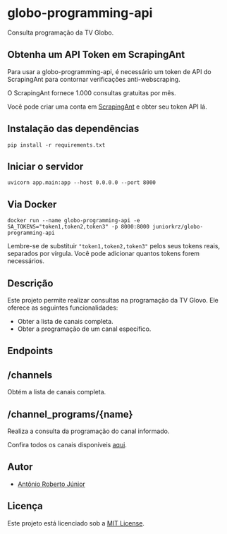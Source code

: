 # globo-programming-api
Consulta programação da TV Globo.

## Obtenha um API Token em ScrapingAnt

Para usar a globo-programming-api, é necessário um token de API do ScrapingAnt para contornar verificações anti-webscraping.

O ScrapingAnt fornece 1.000 consultas gratuitas por mês.

Você pode criar uma conta em [ScrapingAnt][scrapingant] e obter seu token API lá.

## Instalação das dependências

```
pip install -r requirements.txt
```

## Iniciar o servidor

```
uvicorn app.main:app --host 0.0.0.0 --port 8000
```

## Via Docker

```
docker run --name globo-programming-api -e SA_TOKENS="token1,token2,token3" -p 8000:8000 juniorkrz/globo-programming-api
```

Lembre-se de substituir `"token1,token2,token3"` pelos seus tokens reais, separados por vírgula. Você pode adicionar quantos tokens forem necessários.

## Descrição
Este projeto permite realizar consultas na programação da TV Glovo. Ele oferece as seguintes funcionalidades:

- Obter a lista de canais completa.
- Obter a programação de um canal específico.

## Endpoints

## /channels

Obtém a lista de canais completa.

## /channel_programs/{name}

Realiza a consulta da programação do canal informado.

Confira todos os canais disponíveis [aqui][channels].

## Autor
- [Antônio Roberto Júnior][krz]

## Licença

Este projeto está licenciado sob a [MIT License][license].

[krz]: https://github.com/juniorkrz
[license]: https://github.com/juniorkrz/globo-programming-api/blob/master/LICENSE
[scrapingant]: https://scrapingant.com
[channels]: ./docs/Channels.MD